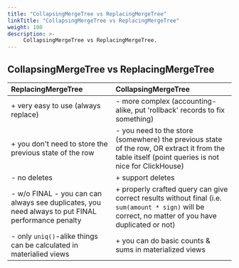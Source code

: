 ```yaml
---
title: "CollapsingMergeTree vs ReplacingMergeTree"
linkTitle: "CollapsingMergeTree vs ReplacingMergeTree"
weight: 100
description: >-
     CollapsingMergeTree vs ReplacingMergeTree.
---
```


## CollapsingMergeTree vs ReplacingMergeTree

| ReplacingMergeTree | CollapsingMergeTree |
|:-|:-|
| + very easy to use (always replace) | - more complex (accounting-alike, put 'rollback' records to fix something) |
| + you don't need to store the previous state of the row | - you need to the store (somewhere) the previous state of the row, OR extract it from the table itself (point queries is not nice for ClickHouse) |
| - no deletes | + support deletes |
| - w/o FINAL - you can can always see duplicates, you need always to put FINAL performance penalty | + properly crafted query can give correct results without final (i.e. `sum(amount * sign)` will be correct, no matter of you have duplicated or not) |
| - only `uniq()`-alike things can be calculated in materialied views | + you can do basic counts & sums in materialized views |
